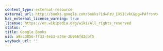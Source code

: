 ```yaml
---
content_type: external-resource
external_url: http://books.google.com/books?id=PzU_IX5ICvkC&pg=PAfrontcover
has_external_license_warning: true
license: https://en.wikipedia.org/wiki/All_rights_reserved
status: ''
title: Google Books
uid: a9ac3856-ff33-4eb3-a34e-2b966fd2dbf5
wayback_url: ''
---
```

